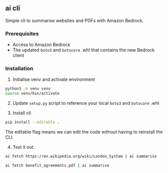 ## ai cli

Simple cli to summarise websites and PDFs with Amazon Bedrock.

### Prerequisites

- Access to Amazon Bedrock
- The updated `boto3` and `botocore` .whl that contains the new Bedrock client

### Installation

1. Initialise venv and activate environment

```bash
python3 -m venv venv
source venv/bin/activate
```

2. Update `setup.py` script to reference your local `boto3` and `botocore` .whl

3. Install cli

```bash
pip install --editable .
```

The editable flag means we can edit the code without having to reinstall the CLI.

4. Test it out.

```bash
ai fetch https://en.wikipedia.org/wiki/London_System | ai summarise
```

```bash
ai fetch benefit_agreements.pdf | ai summarise
```

